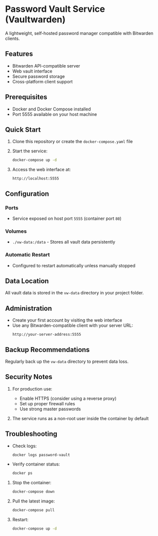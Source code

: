 
# Password Vault Service (Vaultwarden)

A lightweight, self-hosted password manager compatible with Bitwarden clients.

## Features

- Bitwarden API-compatible server
- Web vault interface
- Secure password storage
- Cross-platform client support

## Prerequisites

- Docker and Docker Compose installed
- Port 5555 available on your host machine

## Quick Start

1. Clone this repository or create the `docker-compose.yaml` file

2. Start the service:
   ```bash
   docker-compose up -d
   ```

3. Access the web interface at:
   ```
   http://localhost:5555
   ```

## Configuration

### Ports
- Service exposed on host port `5555` (container port `80`)

### Volumes
- `./vw-data:/data` - Stores all vault data persistently

### Automatic Restart
- Configured to restart automatically unless manually stopped

## Data Location
All vault data is stored in the `vw-data` directory in your project folder.

## Administration

- Create your first account by visiting the web interface
- Use any Bitwarden-compatible client with your server URL:
  ```
  http://your-server-address:5555
  ```

## Backup Recommendations
Regularly back up the `vw-data` directory to prevent data loss.

## Security Notes

1. For production use:
   - Enable HTTPS (consider using a reverse proxy)
   - Set up proper firewall rules
   - Use strong master passwords

2. The service runs as a non-root user inside the container by default

## Troubleshooting

- Check logs:
  ```bash
  docker logs password-vault
  ```

- Verify container status:
  ```bash
  docker ps
  ```

1. Stop the container:
   ```bash
   docker-compose down
   ```

2. Pull the latest image:
   ```bash
   docker-compose pull
   ```

3. Restart:
   ```bash
   docker-compose up -d
   ```
```



